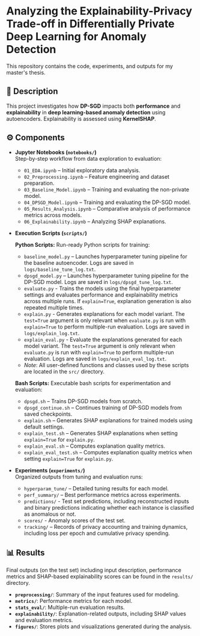 # Analyzing the Explainability-Privacy Trade-off in Differentially Private Deep Learning for Anomaly Detection

This repository contains the code, experiments, and outputs for my master's thesis.

## 📝 Description

This project investigates how **DP-SGD** impacts both **performance** and **explainability** in **deep learning-based anomaly detection** using autoencoders. Explainability is assessed using **KernelSHAP**.

## ⚙️ Components

- **Jupyter Notebooks (`notebooks/`)**  
  Step-by-step workflow from data exploration to evaluation:
  - `01_EDA.ipynb` – Initial exploratory data analysis.
  - `02_Preprocessing.ipynb` – Feature engineering and dataset preparation.
  - `03_Baseline_Model.ipynb` – Training and evaluating the non-private model.
  - `04_DPSGD_Model.ipynb` – Training and evaluating the DP-SGD model.
  - `05_Results_Analysis.ipynb` – Comparative analysis of performance metrics across models.
  - `06_Explainability.ipynb` – Analyzing SHAP explanations.

- **Execution Scripts (`scripts/`)**  
  
  **Python Scripts:**
  Run-ready Python scripts for training:
  - `baseline_model.py` – Launches hyperparameter tuning pipeline for the baseline autoencoder. Logs are saved in `logs/baseline_tune_log.txt`.
  - `dpsgd_model.py` – Launches hyperparameter tuning pipeline for the DP-SGD model. Logs are saved in `logs/dpsgd_tune_log.txt`.
  - `evaluate.py` - Trains the models using the final hyperparameter settings and evaluates performance and explainability metrics across multiple runs. If `explain=True`, explanation generation is also repeated multiple times.
  - `explain.py` - Generates explanations for each model variant. The `test=True` argument is only relevant when `evaluate.py` is run with `explain=True` to perform multiple-run evaluation. Logs are saved in `logs/explain_log.txt`.
  - `explain_eval.py` - Evaluate the explanations generated for each model variant. The `test=True` argument is only relevant when `evaluate.py` is run with `explain=True` to perform multiple-run evaluation. Logs are saved in `logs/explain_eval_log.txt`.
  - _Note_: All user-defined functions and classes used by these scripts are located in the `src/` directory.

  **Bash Scripts:**
  Executable bash scripts for experimentation and evaluation:
  - `dpsgd.sh` – Trains DP-SGD models from scratch.
  - `dpsgd_continue.sh` – Continues training of DP-SGD models from saved checkpoints.
  - `explain.sh` – Generates SHAP explanations for trained models using default settings.
  - `explain_test.sh` – Generates SHAP explanations when setting `explain=True` for `explain.py`.
  - `explain_eval.sh` – Computes explanation quality metrics.
  - `explain_eval_test.sh` – Computes explanation quality metrics when setting `explain=True` for `explain.py`.

- **Experiments (`experiments/`)**  
  Organized outputs from tuning and evaluation runs:
  - `hyperparam_tune/` – Detailed tuning results for each model.
  - `perf_summary/` – Best performance metrics across experiments.
  - `predictions/` - Test set predictions, including reconstructed inputs and binary predictions indicating whether each instance is classified as anomalous or not.
  - `scores/` - Anomaly scores of the test set.
  - `tracking/` – Records of privacy accounting and training dynamics, including loss per epoch and cumulative privacy spending.

## 📊 Results

Final outputs (on the test set) including input description, performance metrics and SHAP-based explainability scores can be found in the `results/` directory.
- **`preprocessing/`**: Summary of the input features used for modeling.
- **`metrics/`**: Performance metrics for each model.
- **`stats_eval/`**: Multiple-run evaluation results.
- **`explainability/`**: Explanation-related outputs, including SHAP values and evaluation metrics.
- **`figures/`**: Stores plots and visualizations generated during the analysis.